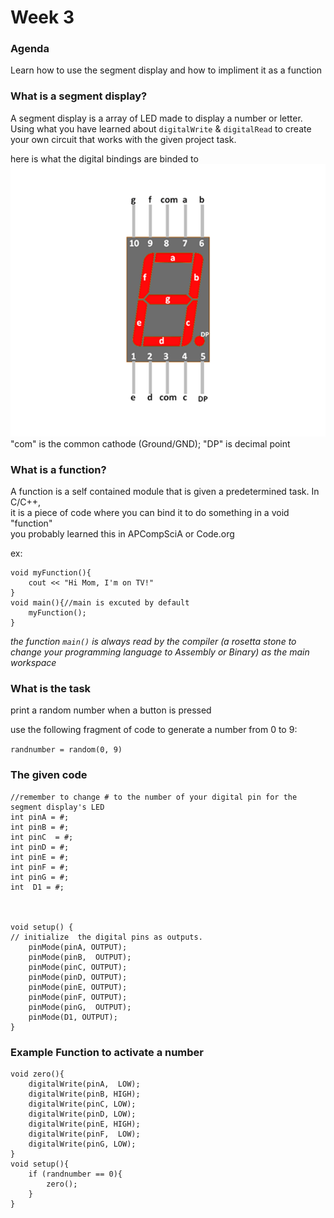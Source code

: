 # Week 3  

### Agenda  

Learn how to use the segment display and how to impliment it as a function

### What is a segment display?  

A segment display is a array of LED made to display a number or letter.  
Using what you have learned about `digitalWrite` & `digitalRead` to create your own
circuit that works with the given project task.

here is what the digital bindings are binded to  
![segmentdisplaypinout](7-Segment-display-Pin-Configuration.png)  
"com" is the common cathode (Ground/GND); "DP" is decimal point

### What is a function?  

A function is a self contained module that is given a predetermined task. In C/C++,  
it is a piece of code where you can bind it to do something in a void "function"  
you probably learned this in APCompSciA or Code.org  

ex:

    void myFunction(){
        cout << "Hi Mom, I'm on TV!"
    }
    void main(){//main is excuted by default
        myFunction();
    }

*the function `main()` is always read by the compiler (a rosetta stone to change your programming language to Assembly or Binary) as the main workspace*  

### What is the task

print a random number when a button is pressed

use the following fragment of code to generate a number from 0 to 9:

`randnumber = random(0, 9)`

### The given code  

    //remember to change # to the number of your digital pin for the segment display's LED
    int pinA = #;
    int pinB = #;
    int pinC  = #;
    int pinD = #;
    int pinE = #;
    int pinF = #;
    int pinG = #;
    int  D1 = #;



    void setup() {                
    // initialize  the digital pins as outputs.
        pinMode(pinA, OUTPUT);     
        pinMode(pinB,  OUTPUT);     
        pinMode(pinC, OUTPUT);     
        pinMode(pinD, OUTPUT);     
        pinMode(pinE, OUTPUT);     
        pinMode(pinF, OUTPUT);     
        pinMode(pinG,  OUTPUT);   
        pinMode(D1, OUTPUT);  
    }

### Example Function to activate a number

    void zero(){
        digitalWrite(pinA,  LOW);   
        digitalWrite(pinB, HIGH);   
        digitalWrite(pinC, LOW);   
        digitalWrite(pinD, LOW);   
        digitalWrite(pinE, HIGH);   
        digitalWrite(pinF,  LOW);   
        digitalWrite(pinG, LOW); 
    }
    void setup(){
        if (randnumber == 0){
            zero();
        }
    }